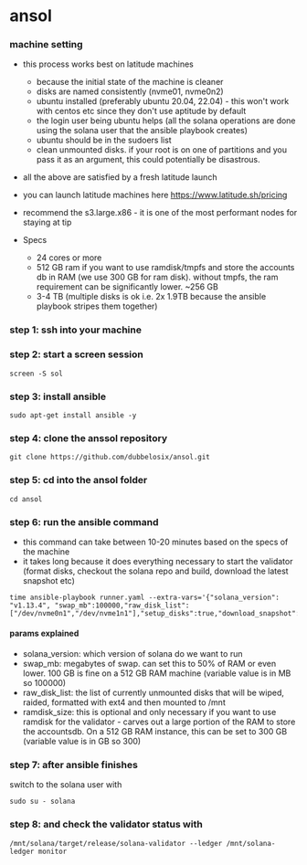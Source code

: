 # ansol

### machine setting
* this process works best on latitude machines 
  * because the initial state of the machine is cleaner
  * disks are named consistently (nvme01, nvme0n2)
  * ubuntu installed (preferably ubuntu 20.04, 22.04) - this won't work with centos etc since they don't use aptitude by default
  * the login user being ubuntu helps (all the solana operations are done using the solana user that the ansible playbook creates)
  * ubuntu should be in the sudoers list
  * clean unmounted disks. if your root is on one of partitions and you pass it as an argument, this could potentially be disastrous.

* all the above are satisfied by a fresh latitude launch

* you can launch latitude machines here https://www.latitude.sh/pricing
* recommend the s3.large.x86 - it is one of the most performant nodes for staying at tip

* Specs
  * 24 cores or more
  * 512 GB ram if you want to use ramdisk/tmpfs and store the accounts db in RAM (we use 300 GB for ram disk). without tmpfs, the ram requirement can be significantly lower. ~256 GB
  * 3-4 TB (multiple disks is ok i.e. 2x 1.9TB because the ansible playbook stripes them together)

### step 1: ssh into your machine


### step 2: start a screen session
```
screen -S sol
```

### step 3:  install ansible
```
sudo apt-get install ansible -y
```

### step 4: clone the anssol repository
```
git clone https://github.com/dubbelosix/ansol.git
```

### step 5: cd into the ansol folder
```
cd ansol
```

### step 6: run the ansible command
* this command can take between 10-20 minutes based on the specs of the machine
* it takes long because it does everything necessary to start the validator (format disks, checkout the solana repo and build, download the latest snapshot etc)
```
time ansible-playbook runner.yaml --extra-vars='{"solana_version": "v1.13.4", "swap_mb":100000,"raw_disk_list":["/dev/nvme0n1","/dev/nvme1n1"],"setup_disks":true,"download_snapshot":true,"ramdisk_size":300}'
```

#### params explained
* solana_version: which version of solana do we want to run
* swap_mb: megabytes of swap. can set this to 50% of RAM or even lower. 100 GB is fine on a 512 GB RAM machine (variable value is in MB so 100000)
* raw_disk_list: the list of currently unmounted disks that will be wiped, raided, formatted with ext4 and then mounted to /mnt
* ramdisk_size: this is optional and only necessary if you want to use ramdisk for the validator - carves out a large portion of the RAM to store the accountsdb. On a 512 GB RAM instance, this can be set to 300 GB (variable value is in GB so 300)

### step 7: after ansible finishes
switch to the solana user with
```
sudo su - solana
```
### step 8: and check the validator status with
```
/mnt/solana/target/release/solana-validator --ledger /mnt/solana-ledger monitor
```

